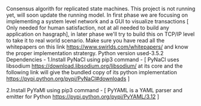 Consensus algorith for replicated state machines.
This project is not running yet, will soon update the running model. In first phase we are focusing on implementing a system level network and a GUI to visualize transactions [ Only needed for human satisfaction, not at all needed to build any application on hasgraph], in later phase we'll try to build this on TCP/IP level to take it to real world scenario.
Make sure you have read all the whitepapers on this link https://www.swirlds.com/whitepapers/ and know the proper implementation stratergy.
Python version used-3.5.2 
Dependencies - 
1.Install PyNaCl using pip3 command - [ PyNaCl uses libsodium https://download.libsodium.org/libsodium/ at its core and the following link will give the bundled copy  of its python implementation  https://pypi.python.org/pypi/PyNaCl#downloads ] 

2.Install PyYaMl using pip3 command - [ PyYAML is a YAML parser and emitter for Python  https://pypi.python.org/pypi/PyYAML/3.12 ] 
